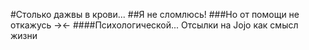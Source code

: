 #Столько дажвы в крови...
##Я не сломлюсь!
###Но от помощи не откажусь -><-
####Психологической...
Отсылки на Jojo как смысл жизни